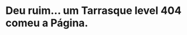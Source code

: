 <br/><br/><br/><br/><br/><br/><br/><br/>
<br/><br/><br/><br/><br/>
<h1>Deu ruim...
 um Tarrasque level 404 comeu a Página.</h1>
<br/><br/><br/><br/><br/><br/><br/><br/>
<br/><br/><br/><br/><br/>
